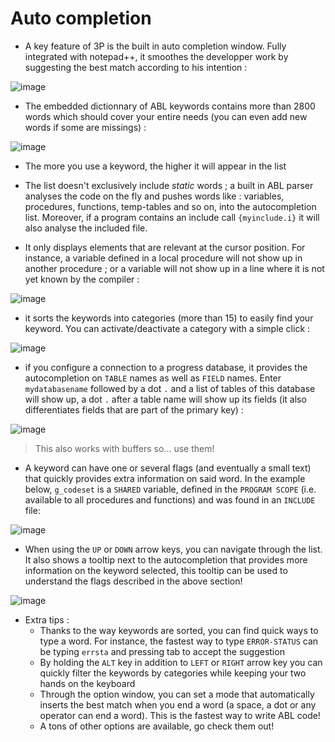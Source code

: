 # Auto completion #

* A key feature of 3P is the built in auto completion window. Fully integrated with notepad++, it smoothes the developper work by suggesting the best match according to his intention :

![image](https://cloud.githubusercontent.com/assets/11553075/11215781/419a86a4-8d48-11e5-9155-c062659551dd.png)

* The embedded dictionnary of ABL keywords contains more than 2800 words which should cover your entire needs (you can even add new words if some are missings) :

![image](https://cloud.githubusercontent.com/assets/11553075/11216157/136dc9d8-8d4a-11e5-9775-2abdc5b77d33.png)

* The more you use a keyword, the higher it will appear in the list

* The list doesn't exclusively include *static* words ; a built in ABL parser analyses the code on the fly and pushes words like : variables, procedures, functions, temp-tables and so on, into the autocompletion list. Moreover, if a program contains an include call `{myinclude.i}` it will also analyse the included file.

* It only displays elements that are relevant at the cursor position. For instance, a variable defined in a local procedure will not show up in another procedure ; or a variable will not show up in a line where it is not yet known by the compiler :

![image](https://cloud.githubusercontent.com/assets/11553075/11218038/8c49e586-8d53-11e5-884e-736cac8892a7.png)

* it sorts the keywords into categories (more than 15) to easily find your keyword. You can activate/deactivate a category with a simple click :

![image](https://cloud.githubusercontent.com/assets/11553075/11217991/5ca40abe-8d53-11e5-99ec-66ea7a06187d.png)

* if you configure a connection to a progress database, it provides the autocompletion on `TABLE` names as well as `FIELD` names. Enter `mydatabasename` followed by a dot `.` and a list of tables of this database will show up, a dot `.` after a table name will show up its fields (it also differentiates fields that are part of the primary key) :

![image](https://cloud.githubusercontent.com/assets/11553075/11216639/85bdaccc-8d4c-11e5-9caa-6ff3a24d5b72.png)

> This also works with buffers so... use them!

* A keyword can have one or several flags (and eventually a small text) that quickly provides extra information on said word. In the example below, `g_codeset` is a `SHARED` variable, defined in the `PROGRAM SCOPE` (i.e. available to all procedures and functions) and was found in an `INCLUDE` file:

![image](https://cloud.githubusercontent.com/assets/11553075/11216736/208108f8-8d4d-11e5-944f-a2267c7c0c34.png)

* When using the `UP` or `DOWN` arrow keys, you can navigate through the list. It also shows a tooltip next to the autocompletion that provides more information on the keyword selected, this tooltip can be used to understand the flags described in the above section!

![image](https://cloud.githubusercontent.com/assets/11553075/11216436/70493fba-8d4b-11e5-9822-3089c62be2de.png)

* Extra tips :
    - Thanks to the way keywords are sorted, you can find quick ways to type a word. For instance, the fastest way to type `ERROR-STATUS` can be typing `errsta` and pressing tab to accept the suggestion
    - By holding the `ALT` key in addition to `LEFT` or `RIGHT` arrow key you can quickly filter the keywords by categories while keeping your two hands on the keyboard
    - Through the option window, you can set a mode that automatically inserts the best match when you end a word (a space, a dot or any operator can end a word). This is the fastest way to write ABL code!
    - A tons of other options are available, go check them out!
